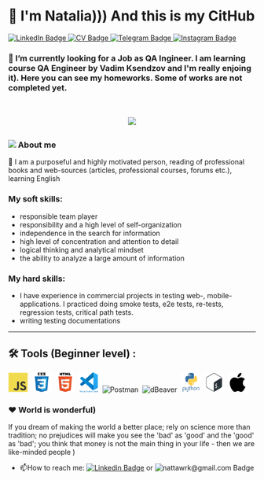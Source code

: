 # 👋 I'm Natalia))) And this is my CitHub 
<div id="badges">
  <a href="https://www.linkedin.com/in/nattawrk/">
    <img src="https://img.shields.io/badge/LinkedIn-blue??style=social&logo=linkedin&logoColor=white" alt="LinkedIn Badge"/>
  </a>
   <a href="your-CV-URL">
    <img src="https://img.shields.io/badge/CV-ff69b4??style=social&logo=CV&logoColor=white" alt="CV Badge"/>
  </a>
  <a href="your-Telegram-URL">
    <img src="https://img.shields.io/badge/Telegram-9cf??style=social&logo=telegram&logoColor=white" alt="Telegram Badge"/>
     </a>
  <a href="your-instagram-URL">
    <img src="https://img.shields.io/badge/instagram-ff69b4??style=social&logo=instagram&logoColor=white" alt="Instagram Badge"/>
  </a>
  
  
</div>

 
 ### 🌱 I’m currently looking for a Job as QA Ingineer. I am learning course QA Engineer by Vadim Ksendzov and I'm really enjoing it). Here you can see my homeworks. Some of works are not completed yet.

<img src="https://komarev.com/ghpvc/?username=nattawrk&style=for-the-badge&color=blueviolet" alt="" align="right"/>

<h1>
<div id="header" align="center">
<img src="https://media.giphy.com/media/H1jSPXCJmo8AZi3gdP/giphy.gif"/>
</div>
</h1>


  
  ### <img src="https://media.giphy.com/media/hvRJCLFzcasrR4ia7z/giphy.gif" width="30px"/> About me

 👩 I am a purposeful and highly motivated person, reading of professional books and web-sources (articles, professional courses, forums etc.), learning English

 
 ### My soft skills:
 
- responsible team player
- responsibility and a high level of self-organization
- independence in the search for information
- high level of concentration and attention to detail
- logical thinking and analytical mindset
- the ability to analyze a large amount of information

 ### My hard skills:
 
- I have experience in commercial projects in testing  web-, mobile-  applications. I practiced doing  smoke tests, e2e tests, re-tests, regression tests, critical path tests.  
- writing testing documentations
 
---

## :hammer_and_wrench: Tools (Beginner level) :

<div>
  <img src="https://github.com/devicons/devicon/blob/master/icons/javascript/javascript-original.svg" title="JavaScript" alt="JavaScript" width="40" height="40"/>&nbsp;
  <img src="https://github.com/devicons/devicon/blob/master/icons/css3/css3-original-wordmark.svg"  title="CSS" alt="CSS" width="40" height="40"/>&nbsp;
  <img src="https://github.com/devicons/devicon/blob/master/icons/html5/html5-original-wordmark.svg" title="HTML" alt="HTML" width="40" height="40"/>&nbsp;
  <img src="https://github.com/devicons/devicon/blob/master/icons/vscode/vscode-original-wordmark.svg" title="VSCode" alt="VSCode" width="40" height="40"/>&nbsp;
   <img src="https://cdn.icon-icons.com/icons2/3053/PNG/512/postman_macos_bigsur_icon_189815.png" title="Postman" alt="Postman" width="40" height="40"/>&nbsp;
  <img src="https://cdn.icon-icons.com/icons2/1495/PNG/512/dbeaver_103190.png" title="dBeaver" alt="dBeaver" width="40" height="40"/>&nbsp;
  <img src="https://github.com/devicons/devicon/blob/master/icons/python/python-original-wordmark.svg" title="Python" alt="Python" width="40" height="40"/>&nbsp;
  <img src="https://github.com/devicons/devicon/blob/master/icons/bash/bash-original.svg" title="Bash" alt="Bash" width="40" height="40"/>&nbsp;
  <img src="https://github.com/devicons/devicon/blob/master/icons/apple/apple-original.svg" title="Apple" alt="Apple" width="40" height="40"/>&nbsp;

</div>





### ❤️ World is wonderful)
If you dream of making the world a better place; rely on science more than tradition; no prejudices will make you see the 'bad' as 'good' and the 'good' as 'bad'; you think that money is not the main thing in your life - then we are like-minded people )



- :mailbox:How to reach me: [![Linkedin Badge](https://img.shields.io/badge/LinkedIn-blue??style=social&logo=linkedin&logoColor=white)]("https://www.linkedin.com/in/nattawrk/") or <img src="https://img.shields.io/badge/nattawrk@gmail.com-ff69b4??style=social&logo=nattawrk@gmail.com&logoColor=white" alt="nattawrk@gmail.com Badge"/>


<!--
**nattawrk/nattawrk** is a ✨ _special_ ✨ repository because its `README.md` (this file) appears on your GitHub profile.
​
Here are some ideas to get you started:
​
- 🔭 I’m currently working on ...
- 🌱 I’m currently learning ...
- 👯 I’m looking to collaborate on ...
- 🤔 I’m looking for help with ...
- 💬 Ask me about ...
- 📫 How to reach me: ...
- 😄 Pronouns: ...
- ⚡ Fun fact: ...
style=flat-square
style=for-the-badge

world is wonderful)
If you dream of making the world a better place; rely on science more than tradition; no prejudices will make you see the 'bad' as 'bad' and the 'good' as 'good'; you think that money is not the main thing in your life - then we are like-minded people)

 -->
<!--
**nattawrk/nattawrk** is a ✨ _special_ ✨ repository because its `README.md` (this file) appears on your GitHub profile.
​
Here are some ideas to get you started:
​
- 🔭 I’m currently working on ...
- 🌱 I’m currently learning ...
- 👯 I’m looking to collaborate on ...
- 🤔 I’m looking for help with ...
- 💬 Ask me about ...
- 📫 How to reach me: ...
- 😄 Pronouns: ...
- ⚡ Fun fact: ...
style=flat-square
style=for-the-badge
Постман https://cdn.icon-icons.com/icons2/3053/PNG/512/postman_macos_bigsur_icon_189815.png
https://www.google.com/url?sa=i&url=https%3A%2F%2Fwww.pngitem.com%2Fmiddle%2Fwmhmbw_chrome-dev-tools-icon-hd-png-download%2F&psig=AOvVaw2yYrNXzBs0z-_zh_dFIdHy&ust=1677865582191000&source=images&cd=vfe&ved=2ahUKEwiEh6rB5r39AhWOgP0HHRCtCw8Qr4kDegUIARC2AQ

-->
